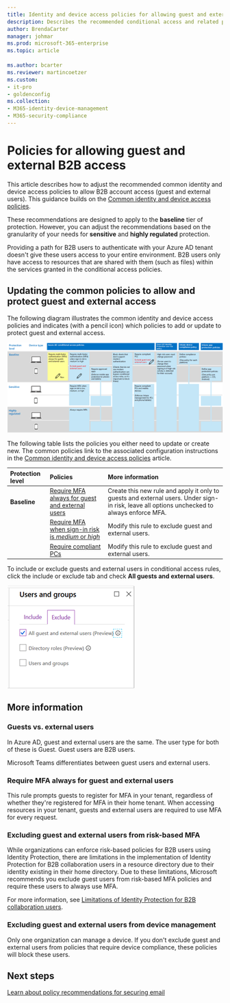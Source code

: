 ```yaml
---
title: Identity and device access policies for allowing guest and external B2B access - Microsoft 365 Enterprise | Microsoft Docs
description: Describes the recommended conditional access and related policies for protecting access of guest and external users.
author: BrendaCarter
manager: johmar
ms.prod: microsoft-365-enterprise
ms.topic: article

ms.author: bcarter
ms.reviewer: martincoetzer
ms.custom: 
- it-pro
- goldenconfig
ms.collection: 
- M365-identity-device-management
- M365-security-compliance
---
```


# Policies for allowing guest and external B2B access
This article describes how to adjust the recommended common identity and device access policies to allow B2B account access (guest and external users). This guidance builds on the [Common identity and device access policies](identity-access-policies.md).

These recommendations are designed to apply to the **baseline** tier of protection. However, you can adjust the recommendations based on the granularity of your needs for **sensitive** and **highly regulated** protection. 

Providing a path for B2B users to authenticate with your Azure AD tenant doesn't give these users access to your entire environment. B2B users only have access to resources that are shared with them (such as files) within the services granted in the conditional access policies.

## Updating the common policies to allow and protect guest and external access 

The following diagram illustrates the common identity and device access policies and indicates (with a pencil icon) which policies to add or update to protect guest and external access. 

![Summary of policy updates for protecting guest access](../images/identity-access-ruleset-guest.png)

The following table lists the policies you either need to update or create new. The common policies link to the associated configuration instructions in the [Common identity and device access policies](identity-access-policies.md) article.

|Protection level|Policies|More information|
|:---------------|:-------|:----------------|
|**Baseline**|[Require MFA always for guest and external users](identity-access-policies.md#require-mfa-based-on-sign-in-risk)|Create this new rule and apply it only to guests and external users. Under sign-in risk, leave all options unchecked to always enforce MFA.|
|        |[Require MFA when sign-in risk is *medium* or *high*](identity-access-policies.md#require-mfa-based-on-sign-in-risk)|Modify this rule to exclude guest and external users.|
|        |[Require compliant PCs](identity-access-policies.md#require-compliant-pcs-but-not-compliant-phones-and-tablets)|Modify this rule to exclude guest and external users.|

To include or exclude guests and external users in conditional access rules, click the include or exclude tab and check **All guests and external users**.

![screen capture of controls for excluding guests](../images/identity-access-exclude-guests-ui.png)

## More information

### Guests vs. external users
In Azure AD, guest and external users are the same. The user type for both of these is Guest. Guest users are B2B users.

Microsoft Teams differentiates between guest users and external users. 

### Require MFA always for guest and external users
This rule prompts guests to register for MFA in your tenant, regardless of whether they're registered for MFA in their home tenant. When accessing resources in your tenant, guests and external users are required to use MFA for every request. 

### Excluding guest and external users from risk-based MFA
While organizations can enforce risk-based policies for B2B users using Identity Protection, there are limitations in the implementation of Identity Protection for B2B collaboration users in a resource directory due to their identity existing in their home directory. Due to these limitations, Microsoft recommends you exclude guest users from risk-based MFA policies and require these users to always use MFA. 

For more information, see [Limitations of Identity Protection for B2B collaboration users](https://docs.microsoft.com/en-us/azure/active-directory/identity-protection/concept-identity-protection-b2b#limitations-of-identity-protection-for-b2b-collaboration-users). 

### Excluding guest and external users from device management 
Only one organization can manage a device. If you don't exclude guest and external users from policies that require device compliance, these policies will block these users. 

## Next steps

[Learn about policy recommendations for securing email](secure-email-recommended-policies.md)
